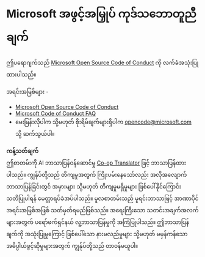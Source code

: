 <!--
CO_OP_TRANSLATOR_METADATA:
{
  "original_hash": "e8b14f0e66db374a2ada46e25fac88ae",
  "translation_date": "2025-06-12T13:32:06+00:00",
  "source_file": "CODE_OF_CONDUCT.md",
  "language_code": "my"
}
-->
# Microsoft အဖွင့်အမြှုပ် ကုဒ်သဘောတူညီချက်

ဤပရောဂျက်သည် [Microsoft Open Source Code of Conduct](https://opensource.microsoft.com/codeofconduct/) ကို လက်ခံအသုံးပြုထားပါသည်။

အရင်းအမြစ်များ -

- [Microsoft Open Source Code of Conduct](https://opensource.microsoft.com/codeofconduct/)
- [Microsoft Code of Conduct FAQ](https://opensource.microsoft.com/codeofconduct/faq/)
- မေးမြန်းလိုပါက သို့မဟုတ် စိုးရိမ်ချက်များရှိပါက [opencode@microsoft.com](mailto:opencode@microsoft.com) သို့ ဆက်သွယ်ပါ။

**ကန့်သတ်ချက်**  
ဤစာတမ်းကို AI ဘာသာပြန်ဝန်ဆောင်မှု [Co-op Translator](https://github.com/Azure/co-op-translator) ဖြင့် ဘာသာပြန်ထားပါသည်။ ကျွန်ုပ်တို့သည် တိကျမှုအတွက် ကြိုးပမ်းနေသော်လည်း အလိုအလျောက် ဘာသာပြန်ခြင်းတွင် အမှားများ သို့မဟုတ် တိကျမှုမရှိမှုများ ဖြစ်ပေါ်နိုင်ကြောင်း သတိပြုပါရန် မေတ္တာရပ်ခံအပ်ပါသည်။ မူလစာတမ်းသည် မူရင်းဘာသာဖြင့် အာဏာပိုင် အရင်းအမြစ်အဖြစ် သတ်မှတ်ရမည်ဖြစ်သည်။ အရေးကြီးသော သတင်းအချက်အလက်များအတွက် ပရော်ဖက်ရှင်နယ် လူ့ဘာသာပြန်မှုကို အကြံပြုပါသည်။ ဤဘာသာပြန်ချက်ကို အသုံးပြုမှုကြောင့် ဖြစ်ပေါ်သော နားမလည်မှုများ သို့မဟုတ် မမှန်ကန်သော အဓိပ္ပါယ်ဖွင့်ဆိုမှုများအတွက် ကျွန်ုပ်တို့သည် တာဝန်မယူပါ။